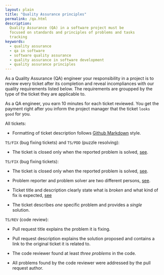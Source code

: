 ```yaml
---
layout: plain
title: "Quality Assurance principles"
permalink: /qa.html
description:
  Quality Assurance (QA) in a software project must be
  focused on standards and principles of problems and tasks
  tracking
keywords:
  - quality assurance
  - qa in software
  - software quality assurance
  - quality assurance in software development
  - quality assurance principles
---
```


As a Quality Assurance (QA) engineer your responsibility in a project is
to review every ticket after its completion and reveal incompliances with
our quality requirements listed below. The requirements are groupped
by the type of the ticket they are applicable to.

As a QA engineer, you earn 10 minutes for each ticket reviewed. You get
the payment right after you inform the project manager that the ticket
`looks good` for you.

All tickets:

 * Formatting of ticket description follows
   [Github Markdown](https://help.github.com/articles/github-flavored-markdown/)
   style.

`TS/FIX` (bug fixing tickets) and `TS/PDD` (puzzle resolving):

 * The ticket is closed only when the reported problem is solved,
   [see](http://www.yegor256.com/2015/02/12/top-down-design.html).

`TS/FIX` (bug fixing tickets):

 * The ticket is closed only when the reported problem is solved,
   [see](http://www.yegor256.com/2015/02/12/top-down-design.html).

 * Problem reporter and problem solver are two different persons,
   [see](http://www.yegor256.com/2014/11/24/principles-of-bug-tracking.html#1.-keep-it-one-on-one).

 * Ticket title and description clearly state what is _broken_ and
   what kind of fix is expected,
   [see](http://www.yegor256.com/2014/11/24/principles-of-bug-tracking.html#5.-report-when-it-is-broken)

 * The ticket describes _one_ specific problem and provides a _single_ solution.

`TS/REV` (code review):

 * Pull request title explains the problem it is fixing.

 * Pull request description explains the solution proposed and contains
   a link to the original ticket it is related to.

 * The code reviewer found at least _three problems_ in the code.

 * All problems found by the code reviewer were addressed by
   the pull request author.

